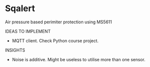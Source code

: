 # Sqalert
Air pressure based perimiter protection using MS5611

IDEAS TO IMPLEMENT
- MQTT client. Check Python course project.

INSIGHTS
- Noise is additive. Might be useless to utilise more than one sensor.

